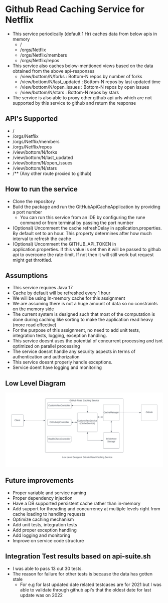 # Github Read Caching Service for Netflix

* This service periodically (default 1 Hr) caches data from below apis in memory
  * / 
  * /orgs/Netflix 
  * /orgs/Netflix/members 
  * /orgs/Netflix/repos
* This service also caches below-mentioned views based on the data obtained from the above api-responses
  * /view/bottom/N/forks : Bottom-N repos by number of forks 
  * /view/bottom/N/last_updated : Bottom-N repos by last updated time 
  * /view/bottom/N/open_issues : Bottom-N repos by open issues 
  * /view/bottom/N/stars : Bottom-N repos by stars
* The service is also able to proxy other github api urls which are not supported by this service to github and return the response

## API's Supported
* /
* /orgs/Netflix
* /orgs/Netflix/members
* /orgs/Netflix/repos
* /view/bottom/N/forks
* /view/bottom/N/last_updated 
* /view/bottom/N/open_issues
* /view/bottom/N/stars
* /** (Any other route proxied to github)

## How to run the service
* Clone the repository
* Build the package and run the GitHubApiCacheApplication by providing a port number
  * You can run this service from an IDE by configuring the rune command or from terminal by passing the port number
* (Optional) Uncomment the cache.refreshDelay in application.properties. By default set to an hour. This property determines after how much interval to refresh the cache
* (Optional) Uncomment the GITHUB_API_TOKEN in application.properties. If this value is set then it will be passed to github api to overcome the rate-limit. If not then it will still work but request might get throttled.

## Assumptions
* This service requires Java 17 
* Cache by default will be refreshed every 1 hour
* We will be using In-memory cache for this assignment
* We are assuming there is not a huge amount of data so no constraints on the memory side
* The current system is designed such that most of the computation is done during caching like sorting to make the application read heavy (more read effective)
* For the purpose of this assignment, no need to add unit tests, integration tests, logging, exception handling.
* This service doesnt uses the potential of concurrent processing and isnt optimized on parallel processing
* The service doesnt handle any security aspects in terms of authentication and authorization
* This service doesnt properly handle exceptions.
* Service doent have logging and monitoring

## Low Level Diagram
![Low level diagram of GitHub Reach caching service for netflix](lld.jpeg)

## Future improvements
* Proper variable and service naming
* Proper dependency injection
* Have a DB supported persistent cache rather than in-memory
* Add support for threading and concurrency at multiple levels right from cache loading to handling requests
* Optimize caching mechanism
* Add unit tests, integration tests
* Add proper exception handling
* Add logging and monitoring
* Improve on service code structure

## Integration Test results based on api-suite.sh
* I was able to pass 13 out 30 tests.
* The reason for failure for other tests is because the data has gotten stale
  * For e.g for last updated date related testcases are for 2021 but I was able to validate through github api's that the oldest date for last update was on 2022

